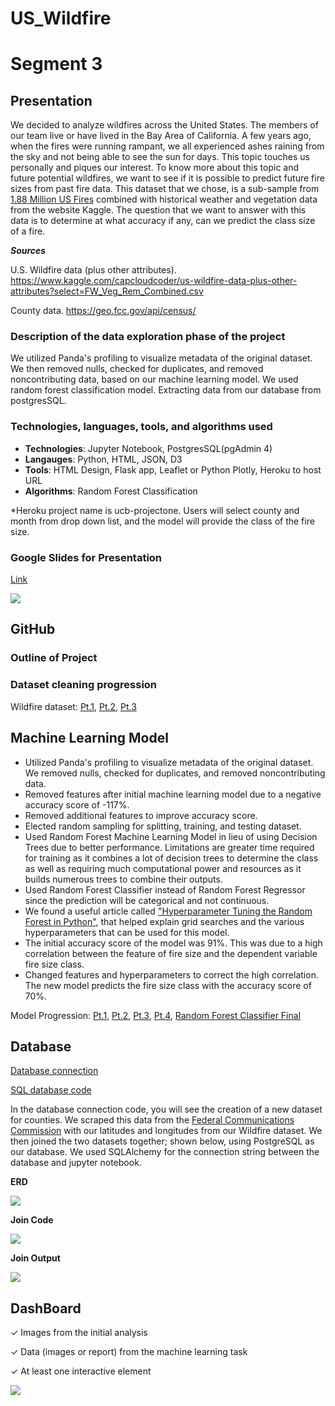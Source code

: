 ﻿# US_Wildfire

# Segment 3

## Presentation 
We decided to analyze wildfires across the United States. The members of our team live or have lived in the Bay Area of California. A few years ago, when the fires were running rampant, we all experienced ashes raining from the sky and not being able to see the sun for days. This topic touches us personally and piques our interest. To know more about this topic and future potential wildfires, we want to see if it is possible to predict future fire sizes from past fire data. This dataset that we chose, is a sub-sample from [1.88 Million US Fires]( https://www.kaggle.com/rtatman/188-million-us-wildfires) combined with historical weather and vegetation data from the website Kaggle. The question that we want to answer with this data is to determine at what accuracy if any, can we predict the class size of a fire.

***Sources***

U.S. Wildfire data (plus other attributes). https://www.kaggle.com/capcloudcoder/us-wildfire-data-plus-other-attributes?select=FW_Veg_Rem_Combined.csv

County data. https://geo.fcc.gov/api/census/

### Description of the data exploration phase of the project
We utilized Panda's profiling to visualize metadata of the original dataset. We then removed nulls, checked for duplicates, and removed noncontributing data, based on our machine learning model. We used random forest classification model. Extracting data from our database from postgresSQL.

### Technologies, languages, tools, and algorithms used
- **Technologies**: Jupyter Notebook, PostgresSQL(pgAdmin 4)
- **Langauges**: Python, HTML, JSON, D3
- **Tools**: HTML Design, Flask app, Leaflet or Python Plotly, Heroku to host URL 
- **Algorithms**: Random Forest Classification

*Heroku project name is ucb-projectone. Users will select county and month from drop down list, and the model will provide the class of the fire size.

### Google Slides for Presentation
[Link]( https://docs.google.com/presentation/d/1zNJLu_Os-ALgjHbccoEGw9cjZcJPYD_3G4ZGsKlYAwc/edit#slide=id.p)

![](https://github.com/Ariannatopbjerg/US_Wildfire/blob/main/images/google_slide.png)

## GitHub
### Outline of Project
### Dataset cleaning progression
Wildfire dataset: [Pt.1](https://github.com/Ariannatopbjerg/US_Wildfire/blob/main/Notebooks/Wildfire_cleanup_pt1.ipynb), [Pt.2](https://github.com/Ariannatopbjerg/US_Wildfire/blob/main/Notebooks/Wildfire_cleanup_pt2.ipynb), [Pt.3](https://github.com/Ariannatopbjerg/US_Wildfire/blob/main/Notebooks/Wildfire_cleanup_pt3.ipynb)

## Machine Learning Model 
- Utilized Panda's profiling to visualize metadata of the original dataset. We removed nulls, checked for duplicates, and removed noncontributing data.
- Removed features after initial machine learning model due to a negative accuracy score of -117%. 
- Removed additional features to improve accuracy score.
- Elected random sampling for splitting, training, and testing dataset.
- Used Random Forest Machine Learning Model in lieu of using Decision Trees due to better performance. Limitations are greater time required for training as it combines a lot of decision trees to determine the class as well as requiring much computational power and resources as it builds numerous trees to combine their outputs. 
- Used Random Forest Classifier instead of Random Forest Regressor since the prediction will be categorical and not continuous.
- We found a useful article called ["Hyperparameter Tuning the Random Forest in Python"]( https://towardsdatascience.com/hyperparameter-tuning-the-random-forest-in-python-using-scikit-learn-28d2aa77dd74), that helped explain grid searches and the various hyperparameters that can be used for this model. 
- The initial accuracy score of the model was 91%. This was due to a high correlation between the feature of fire size and the dependent variable fire size class. 
- Changed features and hyperparameters to correct the high correlation. The new model predicts the fire size class with the accuracy score of 70%.

Model Progression: [Pt.1](https://github.com/Ariannatopbjerg/US_Wildfire/blob/main/Notebooks/ML_RandomForest_v1.ipynb), [Pt.2](https://github.com/Ariannatopbjerg/US_Wildfire/blob/main/Notebooks/ML_RandomForest_v2.ipynb), [Pt.3](https://github.com/Ariannatopbjerg/US_Wildfire/blob/main/Notebooks/ML_RandomForest_v3.ipynb), [Pt.4](https://github.com/Ariannatopbjerg/US_Wildfire/blob/main/Notebooks/randomforestclassifier_trial_and_error_91.ipynb), [Random Forest Classifier Final](https://github.com/Ariannatopbjerg/US_Wildfire/blob/main/Notebooks/ML_model_wildfire_segment_2.ipynb)

## Database 
[Database connection](https://github.com/Ariannatopbjerg/US_Wildfire/blob/main/Notebooks/Wildfire_DB_Connect.ipynb)

[SQL database code](https://github.com/Ariannatopbjerg/US_Wildfire/tree/main/sql)

In the database connection code, you will see the creation of a new dataset for counties. We scraped this data from the [Federal Communications Commission]( https://geo.fcc.gov/api/census/) with our latitudes and longitudes from our Wildfire dataset. We then joined the two datasets together; shown below, using PostgreSQL as our database. We used SQLAlchemy for the connection string between the database and jupyter notebook. 

**ERD**

![](https://github.com/Ariannatopbjerg/US_Wildfire/blob/main/images/ERD-Wildfire.png)

**Join Code**

![](https://github.com/Ariannatopbjerg/US_Wildfire/blob/main/images/join_code.png)

**Join Output**

![](https://github.com/Ariannatopbjerg/US_Wildfire/blob/main/images/join_outputdata.png)

## DashBoard
✓ Images from the initial analysis

✓ Data (images or report) from the machine learning task

✓ At least one interactive element

![](https://github.com/Ariannatopbjerg/US_Wildfire/blob/main/images/storyboard.png)




